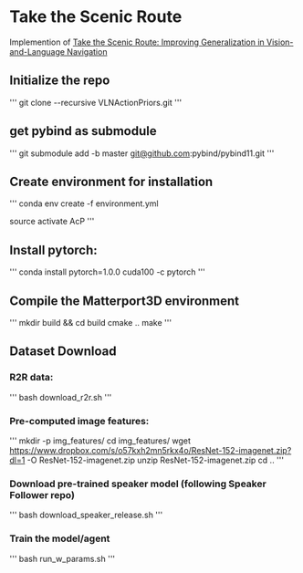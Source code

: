 # Take the Scenic Route
Implemention of [Take the Scenic Route: Improving Generalization in Vision-and-Language Navigation](https://arxiv.org/abs/2003.14269)

## Initialize the repo
'''
git clone --recursive VLNActionPriors.git
'''

## get pybind as submodule
'''
git submodule add -b master git@github.com:pybind/pybind11.git
'''

## Create environment for installation
'''
conda env create -f environment.yml

source activate AcP
'''
## Install pytorch:
'''
conda install pytorch=1.0.0 cuda100 -c pytorch
'''
## Compile the Matterport3D environment
'''
mkdir build && cd build
cmake ..
make
'''
## Dataset Download

### R2R data:
'''
bash download_r2r.sh
'''
### Pre-computed image features:
'''
mkdir -p img_features/
cd img_features/
wget https://www.dropbox.com/s/o57kxh2mn5rkx4o/ResNet-152-imagenet.zip?dl=1 -O ResNet-152-imagenet.zip
unzip ResNet-152-imagenet.zip
cd ..
'''
### Download pre-trained speaker model (following Speaker Follower repo) 
'''
bash download_speaker_release.sh
'''
### Train the model/agent
'''
bash run_w_params.sh
'''
